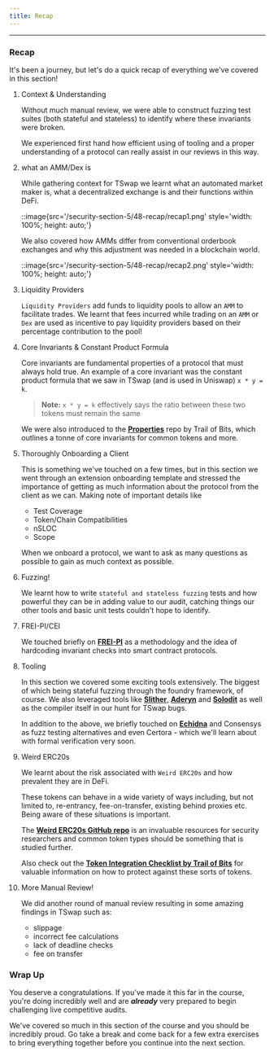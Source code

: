 ```yaml
---
title: Recap
---
```


---

### Recap

It's been a journey, but let's do a quick recap of everything we've covered in this section!

1. Context & Understanding

   Without much manual review, we were able to construct fuzzing test suites (both stateful and stateless) to identify where these invariants were broken.

   We experienced first hand how efficient using of tooling and a proper understanding of a protocol can really assist in our reviews in this way.

2. what an AMM/Dex is

   While gathering context for TSwap we learnt what an automated market maker is, what a decentralized exchange is and their functions within DeFi.

   ::image{src='/security-section-5/48-recap/recap1.png' style='width: 100%; height: auto;'}

   We also covered how AMMs differ from conventional orderbook exchanges and why this adjustment was needed in a blockchain world.

   ::image{src='/security-section-5/48-recap/recap2.png' style='width: 100%; height: auto;'}

3. Liquidity Providers

   `Liquidity Providers` add funds to liquidity pools to allow an `AMM` to facilitate trades. We learnt that fees incurred while trading on an `AMM` or `Dex` are used as incentive to pay liquidity providers based on their percentage contribution to the pool!

4. Core Invariants & Constant Product Formula

   Core invariants are fundamental properties of a protocol that must always hold true. An example of a core invariant was the constant product formula that we saw in TSwap (and is used in Uniswap) `x * y = k`.

   > **Note:** `x * y = k` effectively says the ratio between these two tokens must remain the same

   We were also introduced to the [**Properties**](https://github.com/crytic/properties) repo by Trail of Bits, which outlines a tonne of core invariants for common tokens and more.

5. Thoroughly Onboarding a Client

   This is something we've touched on a few times, but in this section we went through an extension onboarding template and stressed the importance of getting as much information about the protocol from the client as we can. Making note of important details like

   - Test Coverage
   - Token/Chain Compatibilities
   - nSLOC
   - Scope

   When we onboard a protocol, we want to ask as many questions as possible to gain as much context as possible.

6. Fuzzing!

   We learnt how to write `stateful and stateless fuzzing` tests and how powerful they can be in adding value to our audit, catching things our other tools and basic unit tests couldn't hope to identify.

7. FREI-PI/CEI

   We touched briefly on [**FREI-PI**](https://www.nascent.xyz/idea/youre-writing-require-statements-wrong) as a methodology and the idea of hardcoding invariant checks into smart contract protocols.

8. Tooling

   In this section we covered some exciting tools extensively. The biggest of which being stateful fuzzing through the foundry framework, of course. We also leveraged tools like [**Slither**](https://github.com/crytic/slither), [**Aderyn**](https://github.com/Cyfrin/aderyn) and [**Solodit**](https://solodit.xyz/) as well as the compiler itself in our hunt for TSwap bugs.

   In addition to the above, we briefly touched on [**Echidna**](https://github.com/crytic/echidna) and Consensys as fuzz testing alternatives and even Certora - which we'll learn about with formal verification very soon.

9. Weird ERC20s

   We learnt about the risk associated with `Weird ERC20s` and how prevalent they are in DeFi.

   These tokens can behave in a wide variety of ways including, but not limited to, re-entrancy, fee-on-transfer, existing behind proxies etc. Being aware of these situations is important.

   The [**Weird ERC20s GitHub repo**](https://github.com/d-xo/weird-erc20) is an invaluable resources for security researchers and common token types should be something that is studied further.

   Also check out the [**Token Integration Checklist by Trail of Bits**](https://secure-contracts.com/development-guidelines/token_integration.html) for valuable information on how to protect against these sorts of tokens.

10. More Manual Review!

    We did another round of manual review resulting in some amazing findings in TSwap such as:

    - slippage
    - incorrect fee calculations
    - lack of deadline checks
    - fee on transfer

### Wrap Up

You deserve a congratulations. If you've made it this far in the course, you're doing incredibly well and are **_already_** very prepared to begin challenging live competitive audits.

We've covered so much in this section of the course and you should be incredibly proud. Go take a break and come back for a few extra exercises to bring everything together before you continue into the next section.
